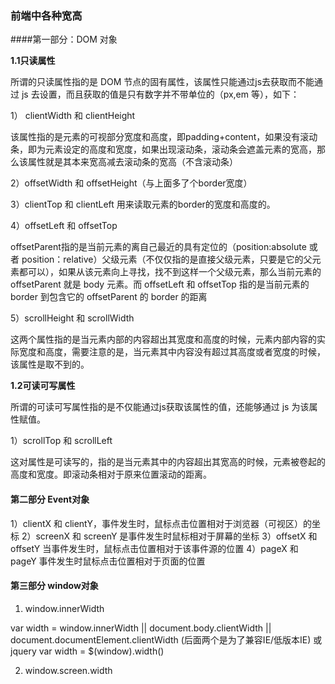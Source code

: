 ### 前端中各种宽高

####第一部分：DOM 对象

**1.1只读属性**

所谓的只读属性指的是 DOM 节点的固有属性，该属性只能通过js去获取而不能通过 js 去设置，而且获取的值是只有数字并不带单位的（px,em 等），如下：

1）  clientWidth 和 clientHeight

该属性指的是元素的可视部分宽度和高度，即padding+content，如果没有滚动条，即为元素设定的高度和宽度，如果出现滚动条，滚动条会遮盖元素的宽高，那么该属性就是其本来宽高减去滚动条的宽高（不含滚动条）

2）offsetWidth 和 offsetHeight（与上面多了个border宽度）

3）clientTop 和 clientLeft   用来读取元素的border的宽度和高度的。

4）offsetLeft 和 offsetTop

offsetParent指的是当前元素的离自己最近的具有定位的（position:absolute 或者 position：relative）父级元素（不仅仅指的是直接父级元素，只要是它的父元素都可以），如果从该元素向上寻找，找不到这样一个父级元素，那么当前元素的 offsetParent 就是 body 元素。而 offsetLeft 和 offsetTop 指的是当前元素的 border 到包含它的 offsetParent 的 border 的距离

5）scrollHeight 和 scrollWidth

这两个属性指的是当元素内部的内容超出其宽度和高度的时候，元素内部内容的实际宽度和高度，需要注意的是，当元素其中内容没有超过其高度或者宽度的时候，该属性是取不到的。

**1.2可读可写属性**

所谓的可读可写属性指的是不仅能通过js获取该属性的值，还能够通过 js 为该属性赋值。

1）scrollTop 和 scrollLeft

这对属性是可读写的，指的是当元素其中的内容超出其宽高的时候，元素被卷起的高度和宽度。即滚动条相对于原来位置滚动的距离。

#### 第二部分 Event对象

1）clientX 和 clientY，事件发生时，鼠标点击位置相对于浏览器（可视区）的坐标
2）screenX 和 screenY 是事件发生时鼠标相对于屏幕的坐标
3）offsetX 和 offsetY  当事件发生时，鼠标点击位置相对于该事件源的位置
4）pageX 和 pageY   事件发生时鼠标点击位置相对于页面的位置

#### 第三部分 window对象

1) window.innerWidth

var width = window.innerWidth || document.body.clientWidth || document.documentElement.clientWidth (后面两个是为了兼容IE/低版本IE)
或jquery    var width = $(window).width()

2) window.screen.width
